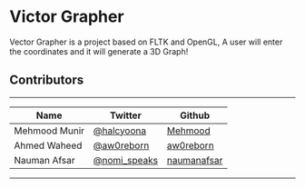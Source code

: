 # Victor Grapher

Vector Grapher is a project based on FLTK and OpenGL,
A user will enter the coordinates and it will generate a 3D Graph!

## Contributors
-------------
| Name | Twitter | Github |
|------|---------|--------|
|Mehmood Munir | [@halcyoona](https://twitter.com/halcyoona) | [Mehmood](https://github.com/halcyoona)|
|Ahmed Waheed | [@aw0reborn](https://twitter.com/aw0reborn)  | [aw0reborn](https://github.com/aw0reborn)|
|Nauman Afsar | [@nomi_speaks](https://twitter.com/nomi_speaks)| [naumanafsar](https://github.com/naumanafsar)|
---------------
